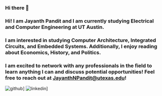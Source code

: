 ### Hi there 👋

### Hi! I am Jayanth Pandit and I am currently studying Electrical and Computer Engineering at UT Austin. 

### I am interested in studying Computer Architecture, Integrated Circuits, and Embedded Systems. Additionally, I enjoy reading about Economics, History, and Politics.

### I am excited to network with any professionals in the field to learn anything I can and discuss potential opportunities! Feel free to reach out at JayanthNPandit@utexas.edu!

![github](https://img.shields.io/badge/GitHub-000000?style=for-the-badge&logo=GitHub&logoColor=white)]
![linkedin](https://img.shields.io/badge/LinkedIn-000000?style=for-the-badge&logo=LinkedIn&logoColor=blue)]

<!--

**JayanthNPandit/JayanthNPandit** is a ✨ _special_ ✨ repository because its `README.md` (this file) appears on your GitHub profile.

Here are some ideas to get you started:

- 🔭 I’m currently working on ...
- 🌱 I’m currently learning ...
- 👯 I’m looking to collaborate on ...
- 🤔 I’m looking for help with ...
- 💬 Ask me about ...
- 📫 How to reach me: ...
- 😄 Pronouns: ...
- ⚡ Fun fact: ...
-->
